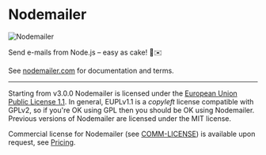 # Nodemailer

![Nodemailer](https://raw.githubusercontent.com/nodemailer/nodemailer/master/assets/nm_logo_200x136.png)

Send e-mails from Node.js – easy as cake! 🍰✉️

See [nodemailer.com](https://nodemailer.com/) for documentation and terms.

-------

Starting from v3.0.0 Nodemailer is licensed under the [European Union Public License 1.1](http://ec.europa.eu/idabc/eupl.html). In general, EUPLv1.1 is a _copyleft_ license compatible with GPLv2, so if you're OK using GPL then you should be OK using Nodemailer. Previous versions of Nodemailer are licensed under the MIT license.

Commercial license for Nodemailer (see [COMM-LICENSE](https://nodemailer.com/COMM-LICENSE)) is available upon request, see [Pricing](https://nodemailer.com/about/pricing).

